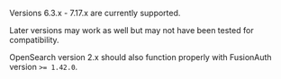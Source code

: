 Versions 6.3.x - 7.17.x are currently supported.

Later versions may work as well but may not have been tested for compatibility.

OpenSearch version 2.x should also function properly with FusionAuth version `>= 1.42.0`.
